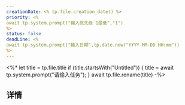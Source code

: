 ```yaml
---
creationDate: <% tp.file.creation_date() %>
priority: <% 
await tp.system.prompt("输入优先级 1最低","1")
%>
status: false
deadLine: <% 
await tp.system.prompt("输入日期",tp.date.now("YYYY-MM-DD HH:mm"))
%>
---
```

<%*
let title = tp.file.title
if (title.startsWith("Untitled")) {
title = await tp.system.prompt("请输入任务");
}
await tp.file.rename(title)
-%>

## 详情